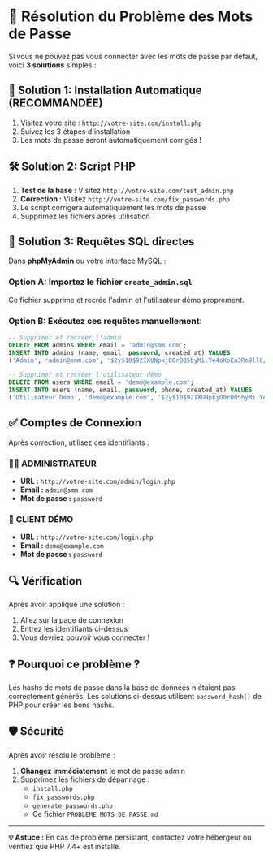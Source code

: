# 🔐 Résolution du Problème des Mots de Passe

Si vous ne pouvez pas vous connecter avec les mots de passe par défaut, voici **3 solutions** simples :

## 🚀 Solution 1: Installation Automatique (RECOMMANDÉE)

1. Visitez votre site : `http://votre-site.com/install.php`
2. Suivez les 3 étapes d'installation
3. Les mots de passe seront automatiquement corrigés !

## 🛠️ Solution 2: Script PHP

1. **Test de la base :** Visitez `http://votre-site.com/test_admin.php`
2. **Correction :** Visitez `http://votre-site.com/fix_passwords.php`
3. Le script corrigera automatiquement les mots de passe
4. Supprimez les fichiers après utilisation

## 💾 Solution 3: Requêtes SQL directes

Dans **phpMyAdmin** ou votre interface MySQL :

### Option A: Importez le fichier `create_admin.sql`
Ce fichier supprime et recrée l'admin et l'utilisateur démo proprement.

### Option B: Exécutez ces requêtes manuellement:
```sql
-- Supprimer et recréer l'admin
DELETE FROM admins WHERE email = 'admin@smm.com';
INSERT INTO admins (name, email, password, created_at) VALUES
('Admin', 'admin@smm.com', '$2y$10$92IXUNpkjO0rOQ5byMi.Ye4oKoEa3Ro9llC/.og/at2.uheWG/igi', NOW());

-- Supprimer et recréer l'utilisateur démo
DELETE FROM users WHERE email = 'demo@example.com';
INSERT INTO users (name, email, password, phone, created_at) VALUES
('Utilisateur Démo', 'demo@example.com', '$2y$10$92IXUNpkjO0rOQ5byMi.Ye4oKoEa3Ro9llC/.og/at2.uheWG/igi', '+226 70 00 00 00', NOW());
```

## ✅ Comptes de Connexion

Après correction, utilisez ces identifiants :

### 👨‍💼 **ADMINISTRATEUR**
- **URL :** `http://votre-site.com/admin/login.php`
- **Email :** `admin@smm.com`
- **Mot de passe :** `password`

### 👤 **CLIENT DÉMO**
- **URL :** `http://votre-site.com/login.php`
- **Email :** `demo@example.com`
- **Mot de passe :** `password`

## 🔍 Vérification

Après avoir appliqué une solution :

1. Allez sur la page de connexion
2. Entrez les identifiants ci-dessus
3. Vous devriez pouvoir vous connecter !

## ❓ Pourquoi ce problème ?

Les hashs de mots de passe dans la base de données n'étaient pas correctement générés. Les solutions ci-dessus utilisent `password_hash()` de PHP pour créer les bons hashs.

## 🛡️ Sécurité

Après avoir résolu le problème :

1. **Changez immédiatement** le mot de passe admin
2. Supprimez les fichiers de dépannage :
   - `install.php`
   - `fix_passwords.php`
   - `generate_passwords.php`
   - Ce fichier `PROBLEME_MOTS_DE_PASSE.md`

---

**💡 Astuce :** En cas de problème persistant, contactez votre hébergeur ou vérifiez que PHP 7.4+ est installé.
